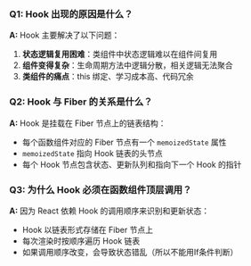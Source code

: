 ### Q1: Hook 出现的原因是什么？

**A:** Hook 主要解决了以下问题：
1. **状态逻辑复用困难**：类组件中状态逻辑难以在组件间复用
2. **组件变得复杂**：生命周期方法中逻辑分散，相关逻辑无法聚合
3. **类组件的痛点**：this 绑定、学习成本高、代码冗余

### Q2: Hook 与 Fiber 的关系是什么？

**A:** Hook 是挂载在 Fiber 节点上的链表结构：
- 每个函数组件对应的 Fiber 节点有一个 `memoizedState` 属性
- `memoizedState` 指向 Hook 链表的头节点
- 每个 Hook 节点包含状态、更新队列和指向下一个 Hook 的指针

### Q3: 为什么 Hook 必须在函数组件顶层调用？

**A:** 因为 React 依赖 Hook 的调用顺序来识别和更新状态：
- Hook 以链表形式存储在 Fiber 节点上
- 每次渲染时按顺序遍历 Hook 链表
- 如果调用顺序改变，会导致状态错乱（所以不能用If条件判断）


